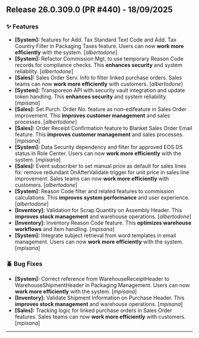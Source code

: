 ## Release 26.0.309.0 (PR #440) - 18/09/2025
### ✨ Features
  * **[System]:** features for Add. Tax Standard Text Code and Add. Tax Country Filter in Packaging Taxes feature. Users can now **work more efficiently** with the system. [*albertodone*]
  * **[System]:** Refactor Commission Mgt. to use temporary Reason Code records for compliance checks. This **enhances security** and system reliability. [*albertodone*]
  * **[Sales]:** Sales Order Serv. Info to filter linked purchase orders. Sales teams can now **work more efficiently** with customers. [*albertodone*]
  * **[System]:** Transporeon API with security vault integration and update token handling. This **enhances security** and system reliability. [*mpisana*]
  * **[Sales]:** Set Purch. Order No. feature as non-edifeature in Sales Order improvement. This **improves customer management** and sales processes. [*albertodone*]
  * **[Sales]:** Order Receipt Confirmation feature to Blanket Sales Order Email feature. This **improves customer management** and sales processes. [*mpisana*]
  * **[System]:** Data Security dependency and filter for approved EOS DS status in Role Center. Users can now **work more efficiently** with the system. [*mpisana*]
  * **[Sales]:** Event subscriber to set manual price as default for sales lines fix: remove redundant OnAfterValidate trigger for unit price in sales line improvement. Sales teams can now **work more efficiently** with customers. [*albertodone*]
  * **[System]:** Reason Code filter and related features to commission calculations. This **improves system performance** and user experience. [*albertodone*]
  * **[Inventory]:** Validation for Scrap Quantity on Assembly Header. This **improves stock management** and warehouse operations. [*albertodone*]
  * **[Inventory]:** Inventory Reason Code feature. This **optimizes warehouse workflows** and item handling. [*mpisana*]
  * **[System]:** Integrate subject retrieval from word templates in email management. Users can now **work more efficiently** with the system. [*mpisana*]

### 🪲 Bug Fixes
  * **[System]:** Correct reference from WarehouseReceiptHeader to WarehouseShipmentHeader in Packaging Management. Users can now **work more efficiently** with the system. [*mpisana*]
  * **[Inventory]:** Validate Shipment Information on Purchase Header. This **improves stock management** and warehouse operations. [*mpisana*]
  * **[Sales]:** Tracking logic for linked purchase orders in Sales Order features. Sales teams can now **work more efficiently** with customers. [*mpisana*]

---


